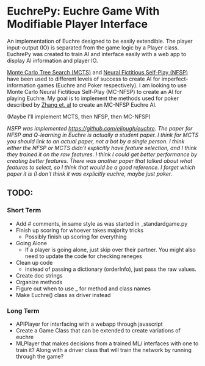 # EuchrePy: Euchre Game With Modifiable Player Interface

An implementation of Euchre designed to be easily extendible. The player input-output (IO) is separated from the game logic by a Player class. EuchrePy was created to train AI and interface easily with a web app to display AI information and player IO.

[Monte Carlo Tree Search (MCTS)](https://github.com/matgrioni/Euchre-bot) and [Neural Fictitious Self-Play (NFSP)](https://arxiv.org/pdf/1603.01121.pdf) have been used to different levels of success to create AI for imperfect-information games (Euchre and Poker respectively). I am looking to use Monte Carlo Neural Fictitious Self-Play (MC-NFSP) to create an AI for playing Euchre. My goal is to implement the methods used for poker described by [Zhang et. al](https://arxiv.org/pdf/1903.09569.pdf) to create an MC-NFSP Euchre AI.

(Maybe I'll implement MCTS, then NFSP, then MC-NFSP)

*NSFP was implemented https://github.com/elipugh/euchre. The paper for NFSP and Q-learning in Euchre is actually a student paper. I think for MCTS you should link to an actual paper, not a bot by a single person. I think either the NFSP or MCTS didn't explicitly have feature selection, and I think they trained it on the raw features. I think I could get better performance by creating better features. There was another paper that talked about what features to select, so I think that would be a good reference. I forget which paper it is (I don't think it was explicitly euchre, maybe just poker.*

## TODO:

### Short Term
- Add # comments, in same style as was started in _standardgame.py
- Finish up scoring for whoever takes majority tricks
  - Possibly finish up scoring for everything
- Going Alone
  - If a player is going alone, just skip over their partner. You might also need to update the code for checking reneges
- Clean up code
  - instead of passing a dictionary (orderInfo), just pass the raw values.
- Create doc strings
- Organize methods
- Figure out when to use _ for method and class names
- Make Euchre() class as driver instead

### Long Term
- APIPlayer for interfacing with a webapp through javascript
- Create a Game Class that can be extended to create variations of euchre
- MLPlayer that makes decisions from a trained ML/ interfaces with one
to train it? Along with a driver class that will train the network by
running through the game?
